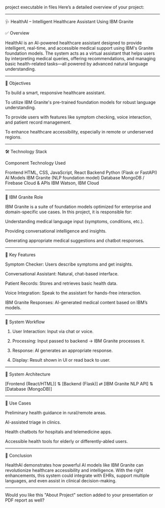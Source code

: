 project executable in files
Here’s a detailed overview of your project:


---

🩺 HealthAI – Intelligent Healthcare Assistant Using IBM Granite

✅ Overview

HealthAI is an AI-powered healthcare assistant designed to provide intelligent, real-time, and accessible medical support using IBM's Granite foundation models. The system acts as a virtual assistant that helps users by interpreting medical queries, offering recommendations, and managing basic health-related tasks—all powered by advanced natural language understanding.


---

🎯 Objectives

To build a smart, responsive healthcare assistant.

To utilize IBM Granite's pre-trained foundation models for robust language understanding.

To provide users with features like symptom checking, voice interaction, and patient record management.

To enhance healthcare accessibility, especially in remote or underserved regions.



---

🛠️ Technology Stack

Component	Technology Used

Frontend	HTML, CSS, JavaScript, React
Backend	Python (Flask or FastAPI)
AI Models	IBM Granite (NLP foundation model)
Database	MongoDB / Firebase
Cloud & APIs	IBM Watson, IBM Cloud



---

🧠 IBM Granite Role

IBM Granite is a suite of foundation models optimized for enterprise and domain-specific use cases. In this project, it is responsible for:

Understanding medical language input (symptoms, conditions, etc.).

Providing conversational intelligence and insights.

Generating appropriate medical suggestions and chatbot responses.



---

🧩 Key Features

Symptom Checker: Users describe symptoms and get insights.

Conversational Assistant: Natural, chat-based interface.

Patient Records: Stores and retrieves basic health data.

Voice Integration: Speak to the assistant for hands-free interaction.

IBM Granite Responses: AI-generated medical content based on IBM’s models.



---

🔁 System Workflow

1. User Interaction: Input via chat or voice.


2. Processing: Input passed to backend → IBM Granite processes it.


3. Response: AI generates an appropriate response.


4. Display: Result shown in UI or read back to user.




---

🧱 System Architecture

[Frontend (React/HTML)] 
        ⇅
[Backend (Flask)] ⇄ [IBM Granite NLP API]
        ⇅
[Database (MongoDB)]


---

📌 Use Cases

Preliminary health guidance in rural/remote areas.

AI-assisted triage in clinics.

Health chatbots for hospitals and telemedicine apps.

Accessible health tools for elderly or differently-abled users.



---

📍 Conclusion

HealthAI demonstrates how powerful AI models like IBM Granite can revolutionize healthcare accessibility and intelligence. With the right enhancements, this system could integrate with EHRs, support multiple languages, and even assist in clinical decision-making.


---

Would you like this "About Project" section added to your presentation or PDF report as well?

